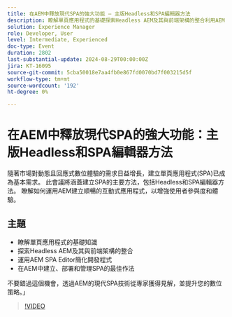 ```yaml
---
title: 在AEM中釋放現代SPA的強大功能 — 主版Headless和SPA編輯器方法
description: 瞭解單頁應用程式的基礎探索Headless AEM及其與前端架構的整合利用AEM SPA Editor進行簡化的開發流程在AEMD中建立、部署和管理SPA的最佳實務不要錯失這個機會，藉由專家提供深入見解，並在AEM中使用現代SPA技術提升您的數位策略。」
solution: Experience Manager
role: Developer, User
level: Intermediate, Experienced
doc-type: Event
duration: 2802
last-substantial-update: 2024-08-29T00:00:00Z
jira: KT-16095
source-git-commit: 5cba50018e7aa4fb0e867fd0070bd7f003215d5f
workflow-type: tm+mt
source-wordcount: '192'
ht-degree: 0%

---
```



# 在AEM中釋放現代SPA的強大功能：主版Headless和SPA編輯器方法

隨著市場對動態且回應式數位體驗的需求日益增長，建立單頁應用程式(SPA)已成為基本需求。 此會議將涵蓋建立SPA的主要方法，包括Headless和SPA編輯器方法。 瞭解如何運用AEM建立順暢的互動式應用程式，以增強使用者參與度和體驗。

## 主題

* 瞭解單頁應用程式的基礎知識
* 探索Headless AEM及其與前端架構的整合
* 運用AEM SPA Editor簡化開發程式
* 在AEM中建立、部署和管理SPA的最佳作法

不要錯過這個機會，透過AEM的現代SPA技術從專家獲得見解，並提升您的數位策略。」

>[!VIDEO](https://video.tv.adobe.com/v/3433168/?learn=on)
